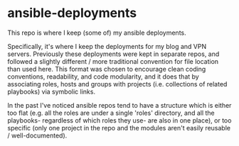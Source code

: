 # ansible-deployments

This repo is where I keep (some of) my ansible deployments.

Specifically, it's where I keep the deployments for my blog and VPN servers. Previously these deployments were kept in separate repos, and followed a slightly different / more traditional convention for file location than used here. This format was chosen to encourage clean coding conventions, readability, and code modularity, and it does that by associating roles, hosts and groups with projects (i.e. collections of related playbooks) via symbolic links.

In the past I've noticed ansible repos tend to have a structure which is either too flat (e.g. all the roles are under a single 'roles' directory, and all the playbooks- regardless of which roles they use- are also in one place), or too specific (only one project in the repo and the modules aren't easily reusable / well-documented).
